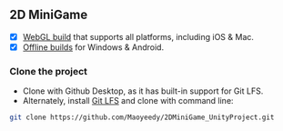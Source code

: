 ## 2D MiniGame
- [x] [WebGL build](https://www.maoyeedy.tk/) that supports all platforms, including iOS & Mac.
- [x] [Offline builds](https://github.com/Maoyeedy/2DMiniGame_UnityProject/releases) for Windows & Android.

### Clone the project
- Clone with Github Desktop, as it has built-in support for Git LFS.
- Alternately, install [Git LFS](https://git-lfs.com/) and clone with command line:
```bash
git clone https://github.com/Maoyeedy/2DMiniGame_UnityProject.git
```
